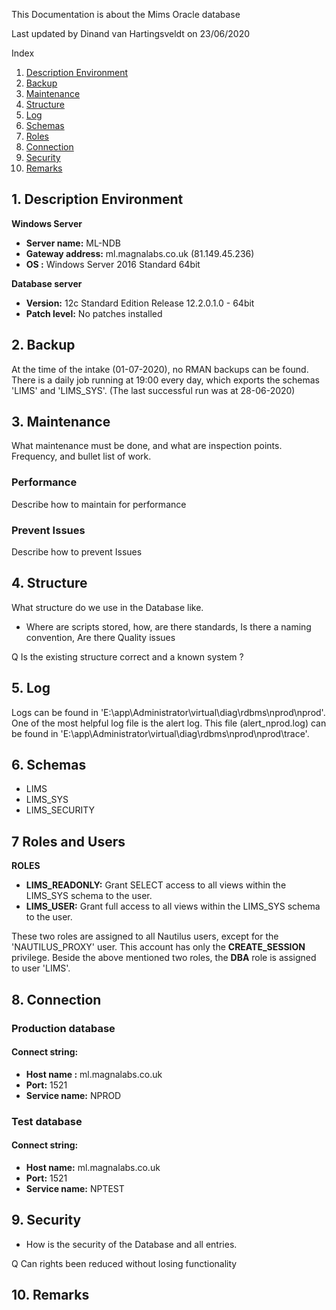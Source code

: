 This Documentation is about the Mims Oracle database 

Last updated by 
Dinand van Hartingsveldt
on 
23/06/2020

Index

1. [ Description Environment ](#desc)
2. [ Backup ](#backup)
3. [ Maintenance ](#Maintenance)
4. [ Structure ](#Structure)
5. [ Log ](#Log)
6. [ Schemas ](#Schemas)
7. [ Roles ](#Roles)
8. [ Connection ](#Connection)
9. [ Security ](#Security)
10. [ Remarks ](#Remarks)

<a name="desc"></a>
## 1. Description Environment

**Windows Server** 
* **Server name:**     ML-NDB
* **Gateway address:** ml.magnalabs.co.uk  (81.149.45.236)
* **OS :**             Windows Server 2016 Standard 64bit

**Database server**
* **Version:**  12c Standard Edition Release 12.2.0.1.0 - 64bit 
* **Patch level:** No patches installed

<a name="backup"></a>
## 2. Backup

At the time of the intake (01-07-2020), no RMAN backups can be found.  
There is a daily job running at 19:00 every day, which exports the schemas 'LIMS' and 'LIMS_SYS'. (The last successful run was at 28-06-2020)


<a name="Maintenance"></a>
## 3. Maintenance

What maintenance must be done, and what are inspection points. Frequency, and bullet list of work.
### Performance
Describe how to maintain for performance

### Prevent Issues
Describe how to prevent Issues

<a name="Structure"></a>
## 4. Structure

What structure do we use in the Database like.
- Where are scripts stored, how, are there standards, Is there a naming convention, Are there Quality issues

Q Is the existing structure correct and a known system ?

<a name="Log"></a>
## 5. Log

Logs can be found in 'E:\app\Administrator\virtual\diag\rdbms\nprod\nprod'.
One of the most helpful log file is the alert log.
This file (alert_nprod.log) can be found in 'E:\app\Administrator\virtual\diag\rdbms\nprod\nprod\trace'. 



<a name="Schemas"></a>
## 6. Schemas 

* LIMS
* LIMS_SYS
* LIMS_SECURITY

<a name="Roles"></a>
## 7 Roles and Users

**ROLES**
 
 * **LIMS_READONLY:** Grant SELECT access to all views within the LIMS_SYS schema to the user.
 * **LIMS_USER:** Grant full access to all views within the LIMS_SYS schema to the user.
 
 These two roles are assigned to all Nautilus users, except for the 'NAUTILUS_PROXY' user. This account has only the **CREATE_SESSION** privilege.
 Beside the above mentioned two roles, the **DBA** role is assigned to user 'LIMS'.
 

<a name="Connection"></a>
## 8. Connection

### Production database

#### Connect string:
*	**Host name :** ml.magnalabs.co.uk  
*	**Port:** 1521
*	**Service name:** NPROD


### Test database

#### Connect string:

* **Host name:** ml.magnalabs.co.uk
* **Port:** 1521
* **Service name:** NPTEST

<a name="Security"></a>
## 9. Security

- How is the security of the Database and all entries. 

Q Can rights been reduced without losing functionality

<a name="Remarks"></a>
## 10. Remarks
